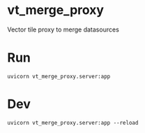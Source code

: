 # vt_merge_proxy

Vector tile proxy to merge datasources

# Run

```
uvicorn vt_merge_proxy.server:app
```

# Dev

```
uvicorn vt_merge_proxy.server:app --reload
```
